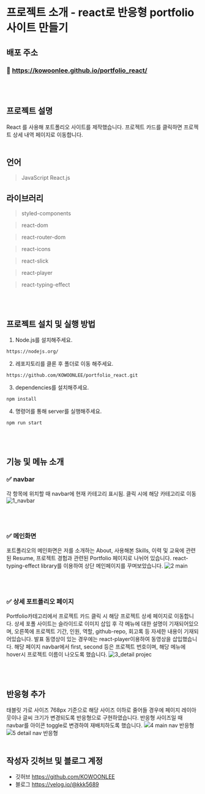 # **프로젝트 소개 - react로 반응형 portfolio 사이트 만들기**

## 배포 주소
### 📒 https://kowoonlee.github.io/portfolio_react/
<br>
<br>

## 프로젝트 설명

React 를 사용해 포트폴리오 사이트를 제작했습니다.
프로젝트 카드를 클릭하면 프로젝트 상세 내역 페이지로 이동합니다.
<br>
<br>

## **언어**

> JavaScript
> React.js

## **라이브러리**

> styled-components

> react-dom

> react-router-dom

> react-icons

> react-slick

> react-player

> react-typing-effect


<br>
<br>

## 프로젝트 설치 및 실행 방법

1. Node.js를 설치해주세요.
```
https://nodejs.org/
```

2. 레포지토리를 클론 후 폴더로 이동 해주세요.
```
https://github.com/KOWOONLEE/portfolio_react.git
```

3. dependencies를 설치해주세요.
```
npm install
```

4. 명령어를 통해 server를 실행해주세요.
```
npm run start
```

<br>
<br>

## 기능 및 메뉴 소개

### ✅ navbar
각 항목에 위치할 때 navbar에 현재 카테고리 표시됨.
클릭 시에 해당 카테고리로 이동
![1_navbar](https://user-images.githubusercontent.com/108816777/211246005-d334f178-8ed5-4ab9-885c-b2de077568d1.gif)

<br>
<br>

### ✅ 메인화면
포트폴리오의 메인화면은 저를 소개하는 About, 사용해본 Skills, 이력 및 교육에 관련된 Resume, 프로젝트 경험과 관련된 Portfolio 페이지로 나뉘어 있습니다. 
react-typing-effect library를 이용하여 상단 메인페이지를 꾸며보았습니다.
![2 main](https://user-images.githubusercontent.com/108816777/211246810-c23866a9-61d1-49d8-a083-6c30a4e5f79f.gif)


<br>
<br>

### ✅ 상세 포트폴리오 페이지
Portfolio카테고리에서 프로젝트 카드 클릭 시 해당 프로젝트 상세 페이지로 이동합니다.
상세 포폴 사이트는 슬라이드로 이미지 삽입 후 각 메뉴에 대한 설명이 기재되어있으며, 오른쪽에 프로젝트 기간, 인원, 역할, github-repo, 회고록 등 자세한 내용이 기재되어있습니다.
발표 동영상이 있는 경우에는 react-player이용하여 동영상을 삽입했습니다.
해당 페이지 navbar에서 first, second 등은 프로젝트 번호이며, 해당 메뉴에 hover시 프로젝트 이름이 나오도록 했습니다.
![3_detail projec](https://user-images.githubusercontent.com/108816777/211248824-a989713e-dc1d-4639-a9cc-1a9b1a606bc5.gif)

<br>
<br>



## 반응형 추가
태블릿 가로 사이즈 768px 기준으로 해당 사이즈 이하로 줄어들 경우에 페이지 레이아웃이나 글씨 크기가 변경되도록 반응형으로 구현하였습니다.
반응형 사이즈일 때 navbar를 아이콘 toggle로 변경하여 재배치하도록 했습니다. 
![4 main nav 반응형](https://user-images.githubusercontent.com/108816777/211249840-e1bac938-942f-485a-9216-5bb5130c9b2a.gif)
![5 detail nav 반응형](https://user-images.githubusercontent.com/108816777/211249888-80e89f44-d17e-4f01-8974-6f8b8ec9402a.gif)
<br>
<br>


## 작성자 깃허브 및 블로그 계정

- 깃허브 https://github.com/KOWOONLEE
- 블로그 https://velog.io/@kkk5689
